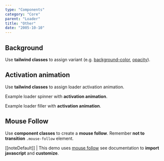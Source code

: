 ```yaml
---
type: "Components"
category: "Core"
parent: "Loader"
title: "Other"
date: "2005-10-10"
---
```


## Background

Use **tailwind classes** to assign variant (e.g. [background-color](https://tailwindcss.com/docs/background-color), [opacity](https://tailwindcss.com/docs/opacity)).

<demo>
  <demovanilla src="vanilla/components/core/loader/background-spinner">
  </demovanilla>
  <demovanilla src="vanilla/components/core/loader/background-filler">
  </demovanilla>
</demo>

## Activation animation

Use **tailwind classes** to assign loader activation animation. 

Example loader spinner with **activation animation**.

<demo>
  <demovanilla src="vanilla/components/core/loader/js-spinner">
  </demovanilla>
</demo>

Example loader filler with **activation animation**.

<demo>
  <demovanilla src="vanilla/components/core/loader/js-filler">
  </demovanilla>
</demo>

## Mouse Follow

Use **component classes** to create a **mouse follow**. Remember **not to transition** `.mouse-follow` element.

[[noteDefault]]
| This demo uses [mouse follow](/components/addons/animation/mouse-follow) see documentation to **import javascript** and **customize**.

<demo>
  <demovanilla src="vanilla/components/addons/animation/mouse-follow">
  </demovanilla>
</demo>
